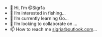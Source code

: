 - 👋 Hi, I’m @Sigr1a
- 👀 I’m interested in fishing...
- 🌱 I’m currently learning Go...
- 💞️ I’m looking to collaborate on ...
- 📫 How to reach me sigria@outlook.com...

<!---
Sigr1a/Sigr1a is a ✨ special ✨ repository because its `README.md` (this file) appears on your GitHub profile.
You can click the Preview link to take a look at your changes.
--->
